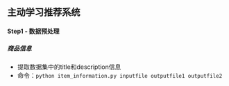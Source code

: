 ## 主动学习推荐系统

#### Step1 - 数据预处理

##### 商品信息

- 提取数据集中的title和description信息
- 命令：`python item_information.py inputfile outputfile1 outputfile2`